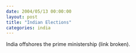 ```yaml
---
date: 2004/05/13 00:00:00
layout: post
title: "Indian Elections"
categories: india
---
```


India offshores the prime ministership (link broken).